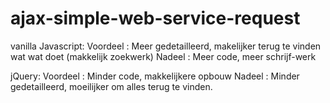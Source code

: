 # ajax-simple-web-service-request

vanilla Javascript:
Voordeel : Meer gedetailleerd, makelijker terug te vinden wat wat doet (makkelijk zoekwerk)
Nadeel : Meer code, meer schrijf-werk

jQuery:
Voordeel : Minder code, makkelijkere opbouw
Nadeel : Minder gedetailleerd, moeilijker om alles terug te vinden.
